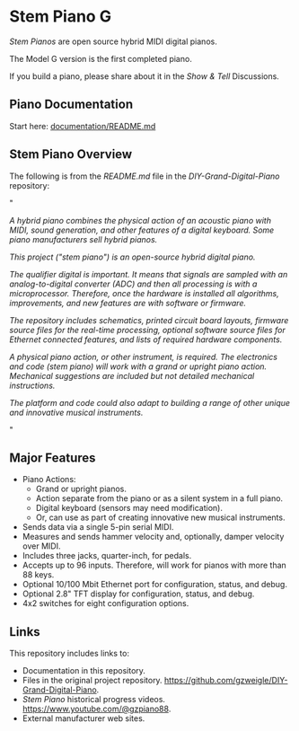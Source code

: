 # Stem Piano G

*Stem Pianos* are open source hybrid MIDI digital pianos.

The Model G version is the first completed piano.

If you build a piano, please share about it in the *Show & Tell* Discussions.

## Piano Documentation

Start here: [documentation/README.md](documentation/README.md)

## Stem Piano Overview

The following is from the *README.md* file in the *DIY-Grand-Digital-Piano* repository:

"

*A hybrid piano combines the physical action of an acoustic piano with MIDI, sound generation, and other features of a digital keyboard. Some piano manufacturers sell hybrid pianos.*

*This project ("stem piano") is an open-source hybrid digital piano.*

*The qualifier digital is important. It means that signals are sampled with an analog-to-digital converter (ADC) and then all processing is with a microprocessor. Therefore, once the hardware is installed all algorithms, improvements, and new features are with software or firmware.*

*The repository includes schematics, printed circuit board layouts, firmware source files for the real-time processing, optional software source files for Ethernet connected features, and lists of required hardware components.*

*A physical piano action, or other instrument, is required. The electronics and code (stem piano) will work with a grand or upright piano action. Mechanical suggestions are included but not detailed mechanical instructions.*

*The platform and code could also adapt to building a range of other unique and innovative musical instruments.*

"

## Major Features

* Piano Actions:
    * Grand or upright pianos.
    * Action separate from the piano or as a silent system in a full piano.
    * Digital keyboard (sensors may need modification).
    * Or, can use as part of creating innovative new musical instruments.
* Sends data via a single 5-pin serial MIDI.
* Measures and sends hammer velocity and, optionally, damper velocity over MIDI.
* Includes three jacks, quarter-inch, for pedals.
* Accepts up to 96 inputs. Therefore, will work for pianos with more than 88 keys.
* Optional 10/100 Mbit Ethernet port for configuration, status, and debug.
* Optional 2.8" TFT display for configuration, status, and debug.
* 4x2 switches for eight configuration options.

## Links

This repository includes links to:
* Documentation in this repository.
* Files in the original project repository. https://github.com/gzweigle/DIY-Grand-Digital-Piano.
* *Stem Piano* historical progress videos. https://www.youtube.com/@gzpiano88.
* External manufacturer web sites.